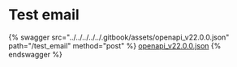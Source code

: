 # Test email

{% swagger src="../../../../../.gitbook/assets/openapi_v22.0.0.json" path="/test_email" method="post" %}
[openapi_v22.0.0.json](../../../../../.gitbook/assets/openapi_v22.0.0.json)
{% endswagger %}
